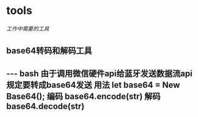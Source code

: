 # tools
###### 工作中需要的工具

## base64转码和解码工具
--- bash
 	由于调用微信硬件api给蓝牙发送数据流api规定要转成base64发送
	用法 
	let base64 = New Base64();
	编码
	base64.encode(str)
	解码
	base64.decode(str)
---
